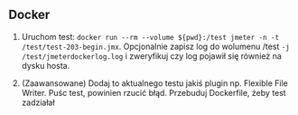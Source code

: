 ## Docker


1. Uruchom test: `docker run --rm --volume ${pwd}:/test jmeter -n -t /test/test-203-begin.jmx`. Opcjonalnie zapisz log do wolumenu /test `-j /test/jmeterdockerlog.log` i zweryfikuj czy log pojawił się również na dysku hosta.

2. (Zaawansowane) Dodaj to aktualnego testu jakiś plugin np. Flexible File Writer. Puśc test, powinien rzucić błąd. Przebuduj Dockerfile, żeby test zadziałał
